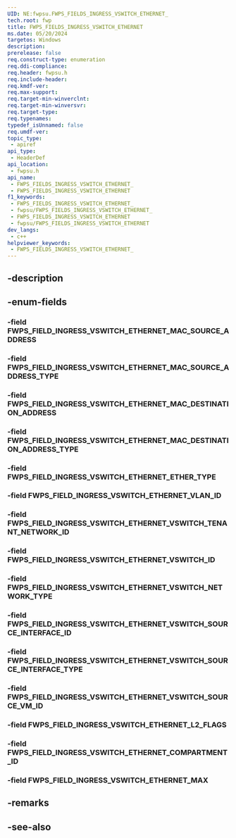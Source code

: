 ```yaml
---
UID: NE:fwpsu.FWPS_FIELDS_INGRESS_VSWITCH_ETHERNET_
tech.root: fwp
title: FWPS_FIELDS_INGRESS_VSWITCH_ETHERNET
ms.date: 05/20/2024
targetos: Windows
description: 
prerelease: false
req.construct-type: enumeration
req.ddi-compliance: 
req.header: fwpsu.h
req.include-header: 
req.kmdf-ver: 
req.max-support: 
req.target-min-winverclnt: 
req.target-min-winversvr: 
req.target-type: 
req.typenames: 
typedef_isUnnamed: false
req.umdf-ver: 
topic_type:
 - apiref
api_type:
 - HeaderDef
api_location:
 - fwpsu.h
api_name:
 - FWPS_FIELDS_INGRESS_VSWITCH_ETHERNET_
 - FWPS_FIELDS_INGRESS_VSWITCH_ETHERNET
f1_keywords:
 - FWPS_FIELDS_INGRESS_VSWITCH_ETHERNET_
 - fwpsu/FWPS_FIELDS_INGRESS_VSWITCH_ETHERNET_
 - FWPS_FIELDS_INGRESS_VSWITCH_ETHERNET
 - fwpsu/FWPS_FIELDS_INGRESS_VSWITCH_ETHERNET
dev_langs:
 - c++
helpviewer_keywords:
 - FWPS_FIELDS_INGRESS_VSWITCH_ETHERNET_
---
```


## -description

## -enum-fields

### -field FWPS_FIELD_INGRESS_VSWITCH_ETHERNET_MAC_SOURCE_ADDRESS

### -field FWPS_FIELD_INGRESS_VSWITCH_ETHERNET_MAC_SOURCE_ADDRESS_TYPE

### -field FWPS_FIELD_INGRESS_VSWITCH_ETHERNET_MAC_DESTINATION_ADDRESS

### -field FWPS_FIELD_INGRESS_VSWITCH_ETHERNET_MAC_DESTINATION_ADDRESS_TYPE

### -field FWPS_FIELD_INGRESS_VSWITCH_ETHERNET_ETHER_TYPE

### -field FWPS_FIELD_INGRESS_VSWITCH_ETHERNET_VLAN_ID

### -field FWPS_FIELD_INGRESS_VSWITCH_ETHERNET_VSWITCH_TENANT_NETWORK_ID

### -field FWPS_FIELD_INGRESS_VSWITCH_ETHERNET_VSWITCH_ID

### -field FWPS_FIELD_INGRESS_VSWITCH_ETHERNET_VSWITCH_NETWORK_TYPE

### -field FWPS_FIELD_INGRESS_VSWITCH_ETHERNET_VSWITCH_SOURCE_INTERFACE_ID

### -field FWPS_FIELD_INGRESS_VSWITCH_ETHERNET_VSWITCH_SOURCE_INTERFACE_TYPE

### -field FWPS_FIELD_INGRESS_VSWITCH_ETHERNET_VSWITCH_SOURCE_VM_ID

### -field FWPS_FIELD_INGRESS_VSWITCH_ETHERNET_L2_FLAGS

### -field FWPS_FIELD_INGRESS_VSWITCH_ETHERNET_COMPARTMENT_ID

### -field FWPS_FIELD_INGRESS_VSWITCH_ETHERNET_MAX

## -remarks

## -see-also

